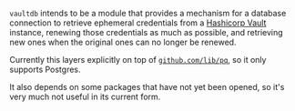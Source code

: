 `vaultdb` intends to be a module that provides a mechanism for a database
connection to retrieve ephemeral credentials from a [Hashicorp
Vault](https://www.vaultproject.io/) instance, renewing those credentials as
much as possible, and retrieving new ones when the original ones can no longer
be renewed.

Currently this layers explicitly on top of
[`github.com/lib/pq`](https://github.com/lib/pq), so it only supports Postgres.

It also depends on some packages that have not yet been opened, so it's very
much not useful in its current form.
